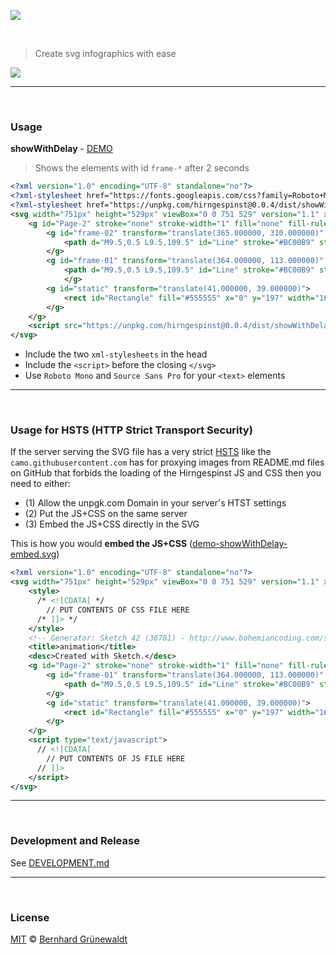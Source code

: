 [![](https://codeclou.github.io/hirngespinst/img/hirngespinst-logo.svg)](https://github.com/codeclou/hirngespinst/)


&nbsp;

> Create svg infographics with ease


![](https://unpkg.com/hirngespinst@0.0.3/demo/demo-showWithDelay-embed.svg)

-----


&nbsp;


### Usage

**showWithDelay** - [DEMO](https://unpkg.com/hirngespinst@0.0.2/demo/demo-showWithDelay.svg)

> Shows the elements with id `frame-*` after 2 seconds  

```xml
<?xml version="1.0" encoding="UTF-8" standalone="no"?>
<?xml-stylesheet href="https://fonts.googleapis.com/css?family=Roboto+Mono:400,700|Source+Sans+Pro:400,600" type="text/css"?>
<?xml-stylesheet href="https://unpkg.com/hirngespinst@0.0.4/dist/showWithDelay.min.css" type="text/css"?>
<svg width="751px" height="529px" viewBox="0 0 751 529" version="1.1" xmlns="http://www.w3.org/2000/svg" xmlns:xlink="http://www.w3.org/1999/xlink">
    <g id="Page-2" stroke="none" stroke-width="1" fill="none" fill-rule="evenodd">
        <g id="frame-02" transform="translate(365.000000, 310.000000)" style="animation-delay: 4s; opacity: 0;" class="showFrameAnimation">
            <path d="M9.5,0.5 L9.5,109.5" id="Line" stroke="#BC00B9" stroke-width="3" stroke-linecap="square"/>
        </g>
        <g id="frame-01" transform="translate(364.000000, 113.000000)" style="animation-delay: 2s; opacity: 0;" class="showFrameAnimation">
            <path d="M9.5,0.5 L9.5,109.5" id="Line" stroke="#BC00B9" stroke-width="3" stroke-linecap="square"/>
            </g>
        <g id="static" transform="translate(41.000000, 39.000000)">
            <rect id="Rectangle" fill="#555555" x="0" y="197" width="163" height="61"/>
        </g>
    </g>
    <script src="https://unpkg.com/hirngespinst@0.0.4/dist/showWithDelay.min.js"></script>
</svg>
```

 * Include the two `xml-stylesheets` in the head
 * Include the `<script>` before the closing `</svg>`
 * Use `Roboto Mono` and `Source Sans Pro` for your `<text>` elements


-----


&nbsp;


### Usage for HSTS (HTTP Strict Transport Security)

If the server serving the SVG file has a very strict 
[HSTS](https://de.wikipedia.org/wiki/HTTP_Strict_Transport_Security) like
the `camo.githubusercontent.com` has for proxying images from README.md files on GitHub
that forbids the loading of the Hirngespinst JS and CSS then you need to either:
 
 * (1) Allow the unpgk.com Domain in your server's HTST settings
 * (2) Put the JS+CSS on the same server
 * (3) Embed the JS+CSS directly in the SVG
 
This is how you would **embed the JS+CSS** ([demo-showWithDelay-embed.svg](./demo/demo-showWithDelay-embed.svg))

```xml
<?xml version="1.0" encoding="UTF-8" standalone="no"?>
<svg width="751px" height="529px" viewBox="0 0 751 529" version="1.1" xmlns="http://www.w3.org/2000/svg" xmlns:xlink="http://www.w3.org/1999/xlink">
    <style>
      /* <![CDATA[ */
        // PUT CONTENTS OF CSS FILE HERE
      /* ]]> */
    </style>
    <!-- Generator: Sketch 42 (36781) - http://www.bohemiancoding.com/sketch -->
    <title>animation</title>
    <desc>Created with Sketch.</desc>
    <g id="Page-2" stroke="none" stroke-width="1" fill="none" fill-rule="evenodd">
        <g id="frame-01" transform="translate(364.000000, 113.000000)" style="animation-delay: 2s; opacity: 0;" class="showFrameAnimation">
            <path d="M9.5,0.5 L9.5,109.5" id="Line" stroke="#BC00B9" stroke-width="3" stroke-linecap="square"/>
        </g>
        <g id="static" transform="translate(41.000000, 39.000000)">
            <rect id="Rectangle" fill="#555555" x="0" y="197" width="163" height="61"/>
        </g>
    </g>
    <script type="text/javascript">
      // <![CDATA[
        // PUT CONTENTS OF JS FILE HERE
      // ]]>
    </script>
</svg>
```

-----

&nbsp;

### Development and Release

See [DEVELOPMENT.md](./DEVELOPMENT.md)

-----

&nbsp;

### License

[MIT](./LICENSE.md) © [Bernhard Grünewaldt](https://github.com/clouless)
  
